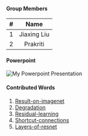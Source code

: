 #### Group Members

| #        | Name                 |
|:--------:|:--------------------:|
|   1      |    Jiaxing Liu          |
|   2      |    Prakriti         |

#### Powerpoint

![My Powerpoint Presentation](http://google.com)

#### Contributed Words

1. [Result-on-imagenet](https://github.com/rugbyprof/5443-Data-Mining/wiki/Microsoft-ResNet#result-on-imagenet)
2. [Degradation](https://github.com/rugbyprof/5443-Data-Mining/wiki/Microsoft-ResNet#1degradation) 
3. [Residual-learning](https://github.com/rugbyprof/5443-Data-Mining/wiki/Microsoft-ResNet#2residual-learning) 
4. [Shortcut-connections](https://github.com/rugbyprof/5443-Data-Mining/wiki/Microsoft-ResNet#3shortcut-connections) 
5. [Layers-of-resnet](https://github.com/rugbyprof/5443-Data-Mining/wiki/Microsoft-ResNet#4layers-of-resnet) 
